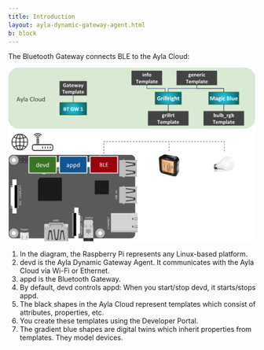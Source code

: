 ```yaml
---
title: Introduction
layout: ayla-dynamic-gateway-agent.html
b: block
---
```


The Bluetooth Gateway connects BLE to the Ayla Cloud:

<div class="row">
<div class="col-lg-6 col-md-10 col-sm-12">
<img class="img-margins img-fluid" src="bluetooth-gateway.png">
</div>
</div>

1. In the diagram, the Raspberry Pi represents any Linux-based platform.
1. devd is the Ayla Dynamic Gateway Agent. It communicates with the Ayla Cloud via Wi-Fi or Ethernet.
1. appd is the Bluetooth Gateway.
1. By default, devd controls appd: When you start/stop devd, it starts/stops appd.
1. The black shapes in the Ayla Cloud represent templates which consist of attributes, properties, etc. 
1. You create these templates using the Developer Portal.
1. The gradient blue shapes are digital twins which inherit properties from templates. They model devices.